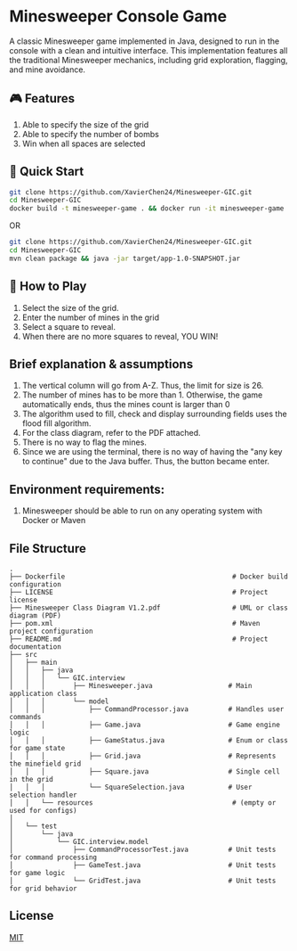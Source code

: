 # Minesweeper Console Game
A classic Minesweeper game implemented in Java, designed to run in the console with a clean and intuitive interface. This implementation features all the traditional Minesweeper mechanics, including grid exploration, flagging, and mine avoidance.

## 🎮 Features
1. Able to specify the size of the grid
2. Able to specify the number of bombs
3. Win when all spaces are selected

## 🚀 Quick Start
```bash
git clone https://github.com/XavierChen24/Minesweeper-GIC.git
cd Minesweeper-GIC
docker build -t minesweeper-game . && docker run -it minesweeper-game
```
OR
```bash
git clone https://github.com/XavierChen24/Minesweeper-GIC.git
cd Minesweeper-GIC
mvn clean package && java -jar target/app-1.0-SNAPSHOT.jar
```

## 🎯 How to Play
1. Select the size of the grid.
2. Enter the number of mines in the grid
3. Select a square to reveal.
4. When there are no more squares to reveal, YOU WIN!

## Brief explanation & assumptions
1. The vertical column will go from A-Z. Thus, the limit for size is 26.
2. The number of mines has to be more than 1. Otherwise, the game automatically ends, thus the mines count is larger than 0
3. The algorithm used to fill, check and display surrounding fields uses the flood fill algorithm.
4. For the class diagram, refer to the PDF attached.
5. There is no way to flag the mines.
6. Since we are using the terminal, there is no way of having the "any key to continue" due to the Java buffer. Thus, the button became enter.

## Environment requirements:
1. Minesweeper should be able to run on any operating system with Docker or Maven

## File Structure
```
.
├── Dockerfile                                          # Docker build configuration
├── LICENSE                                             # Project license
├── Minesweeper Class Diagram V1.2.pdf                  # UML or class diagram (PDF)
├── pom.xml                                             # Maven project configuration
├── README.md                                           # Project documentation
├── src
│   ├── main
│   │   ├── java
│   │   │   └── GIC.interview
│   │   │       ├── Minesweeper.java                   # Main application class
│   │   │       └── model
│   │   │           ├── CommandProcessor.java          # Handles user commands
│   │   │           ├── Game.java                      # Game engine logic
│   │   │           ├── GameStatus.java                # Enum or class for game state
│   │   │           ├── Grid.java                      # Represents the minefield grid
│   │   │           ├── Square.java                    # Single cell in the grid
│   │   │           └── SquareSelection.java           # User selection handler
│   │   └── resources                                   # (empty or used for configs)
│
│   └── test
│       └── java
│           └── GIC.interview.model
│               ├── CommandProcessorTest.java          # Unit tests for command processing
│               ├── GameTest.java                      # Unit tests for game logic
│               └── GridTest.java                      # Unit tests for grid behavior

```

## License
[MIT](https://choosealicense.com/licenses/mit/)